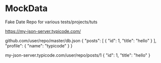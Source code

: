 # MockData
Fake Date Repo for various tests/projects/tuts

https://my-json-server.typicode.com/

github.com/user/repo/master/db.json
{
  "posts": [
    {
      "id": 1,
      "title": "hello"
    }
  ],
  "profile": {
    "name": "typicode"
  }
}


my-json-server.typicode.com/user/repo/posts/1
{
  "id": 1,
  "title": "hello"
}
